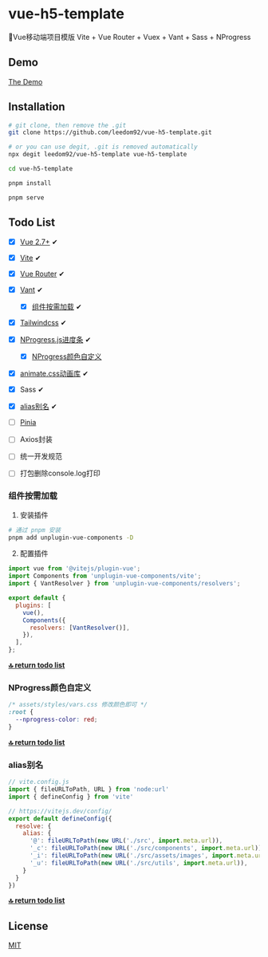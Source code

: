 # vue-h5-template
🍰Vue移动端项目模版 Vite + Vue Router + Vuex + Vant + Sass + NProgress

## Demo
[The Demo](https://leedom.me/vue-h5-template/)

## Installation

```bash
# git clone, then remove the .git
git clone https://github.com/leedom92/vue-h5-template.git

# or you can use degit, .git is removed automatically
npx degit leedom92/vue-h5-template vue-h5-template

cd vue-h5-template

pnpm install

pnpm serve
```
## <span id="todo-list">Todo List</span>

- [x] [Vue 2.7+](https://v2.vuejs.org/) ✔
- [x] [Vite](https://vitejs.dev/) ✔
- [x] [Vue Router](https://router.vuejs.org/) ✔
- [x] [Vant](https://vant-contrib.gitee.io/vant/v2/#/zh-CN/) ✔
  - [x] [组件按需加载](#unplugin-vue-components) ✔
- [x] [Tailwindcss](https://tailwindcss.com/) ✔
- [x] [NProgress.js进度条](https://github.com/rstacruz/nprogress) ✔
  - [x] [NProgress颜色自定义](#nprogress)
- [x] [animate.css动画库](https://animate.style/) ✔
- [x] Sass ✔
- [x] [alias别名](#alias) ✔
- [ ] [Pinia](https://pinia.vuejs.org/)
- [ ] Axios封装
- [ ] 统一开发规范
- [ ] 打包删除console.log打印


### <span id="unplugin-vue-components">组件按需加载</span>
1. 安装插件
``` sh
# 通过 pnpm 安装
pnpm add unplugin-vue-components -D
```

2. 配置插件
```js
import vue from '@vitejs/plugin-vue';
import Components from 'unplugin-vue-components/vite';
import { VantResolver } from 'unplugin-vue-components/resolvers';

export default {
  plugins: [
    vue(),
    Components({
      resolvers: [VantResolver()],
    }),
  ],
};

```

**[🔝 return todo list](#todo-list)**

### <span id="nprogress">NProgress颜色自定义</span>

``` css
/* assets/styles/vars.css 修改颜色即可 */
:root {
  --nprogress-color: red;
}

```

**[🔝 return todo list](#todo-list)**

### <span id="alias">alias别名</span>

``` js
// vite.config.js
import { fileURLToPath, URL } from 'node:url'
import { defineConfig } from 'vite'

// https://vitejs.dev/config/
export default defineConfig({
  resolve: {
    alias: {
      '@': fileURLToPath(new URL('./src', import.meta.url)),
      '_c': fileURLToPath(new URL('./src/components', import.meta.url)),
      '_i': fileURLToPath(new URL('./src/assets/images', import.meta.url)),
      '_u': fileURLToPath(new URL('./src/utils', import.meta.url)),
    }
  }
})

```

**[🔝 return todo list](#todo-list)**

## License

[MIT](https://github.com/leedom92/vue-h5-template/blob/master/LICENSE)
